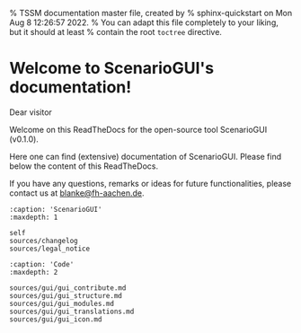 % TSSM documentation master file, created by
% sphinx-quickstart on Mon Aug  8 12:26:57 2022.
% You can adapt this file completely to your liking, but it should at least
% contain the root `toctree` directive.

# Welcome to ScenarioGUI's documentation!
Dear visitor

Welcome on this ReadTheDocs for the open-source tool ScenarioGUI (v0.1.0).

Here one can find (extensive) documentation of ScenarioGUI. Please find below the content of this ReadTheDocs.

If you have any questions, remarks or ideas for future functionalities, please contact us at [blanke@fh-aachen.de](mailto:blanke@fh-aachen.de).

```{toctree}
:caption: 'ScenarioGUI'
:maxdepth: 1

self
sources/changelog
sources/legal_notice
```


```{toctree}
:caption: 'Code'
:maxdepth: 2

sources/gui/gui_contribute.md
sources/gui/gui_structure.md
sources/gui/gui_modules.md
sources/gui/gui_translations.md
sources/gui/gui_icon.md
```
